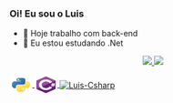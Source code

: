 ### Oi! Eu sou o Luis

- 🔭 Hoje trabalho com back-end
- 🌱 Eu estou estudando .Net

<div align="center">
  <a href="https://github.com/LuisEEduardo">
  <img height="180em" src="https://github-readme-stats.vercel.app/api?username=LuisEEduardo&show_icons=true&theme=midnight-purple&include_all_commits=true&count_private=true"/>
  <img height="180em" src="https://github-readme-stats.vercel.app/api/top-langs/?username=LuisEEduardo&layout=compact&langs_count=7&theme=midnight-purple"/>
</div>
  
  
<div style="display: inline_block"><br>
  <img align="center" alt="Luis-Python" height="30" width="40" src="https://raw.githubusercontent.com/devicons/devicon/master/icons/python/python-original.svg">
  <img align="center" alt="Luis-Csharp" height="30" width="40" src="https://raw.githubusercontent.com/devicons/devicon/master/icons/csharp/csharp-original.svg">
  <img align="center" alt="Luis-Csharp" height="30" width="40" src="https://cdn.jsdelivr.net/gh/devicons/devicon/icons/dotnetcore/dotnetcore-original.svg" />
</div>
  
 
